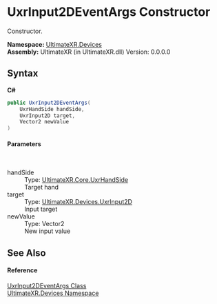 # UxrInput2DEventArgs Constructor 
 

Constructor.

**Namespace:**&nbsp;<a href="N_UltimateXR_Devices">UltimateXR.Devices</a><br />**Assembly:**&nbsp;UltimateXR (in UltimateXR.dll) Version: 0.0.0.0

## Syntax

**C#**<br />
``` C#
public UxrInput2DEventArgs(
	UxrHandSide handSide,
	UxrInput2D target,
	Vector2 newValue
)
```


#### Parameters
&nbsp;<dl><dt>handSide</dt><dd>Type: <a href="T_UltimateXR_Core_UxrHandSide">UltimateXR.Core.UxrHandSide</a><br />Target hand</dd><dt>target</dt><dd>Type: <a href="T_UltimateXR_Devices_UxrInput2D">UltimateXR.Devices.UxrInput2D</a><br />Input target</dd><dt>newValue</dt><dd>Type: Vector2<br />New input value</dd></dl>

## See Also


#### Reference
<a href="T_UltimateXR_Devices_UxrInput2DEventArgs">UxrInput2DEventArgs Class</a><br /><a href="N_UltimateXR_Devices">UltimateXR.Devices Namespace</a><br />